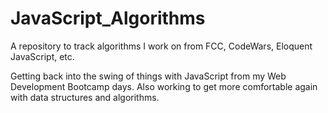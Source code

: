 # JavaScript_Algorithms
A repository to track algorithms I work on from FCC, CodeWars, Eloquent JavaScript, etc.

Getting back into the swing of things with JavaScript from my Web Development Bootcamp days. Also working to get more comfortable again with data structures and algorithms. 
